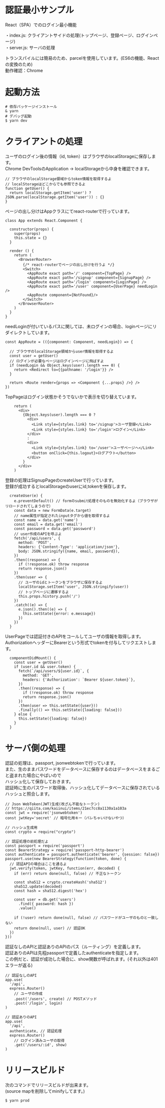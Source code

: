 # 認証最小サンプル

React（SPA）でのログイン最小機能  

・index.js: クライアントサイドの処理(トップページ、登録ページ、ログインページ)  
・server.js: サーバの処理  

トランスパイルには簡易のため、parcelを使用しています。(ES6の機能、Reactの変換のため)  
動作確認：Chrome  

# 起動方法

```
# 依存パッケージインストール
& yarn
# デバッグ起動
$ yarn dev
```

# クライアントの処理
ユーザのログイン後の情報（id, token）はブラウザのlocalStorageに保存します。  
Chrome DevToolsのApplication -> localStorageから中身を確認できます。  

```
// ブラウザのlocalStorage領域からtoken情報を取得するよ
// localStorageはどこからでも参照できるよ
function getUser() {
  return localStorage.getItem('user') ? JSON.parse(localStorage.getItem('user')) : {}
}
```

ページの出し分けはAppクラスにてreact-routerで行っています。  

```
class App extends React.Component {

  constructor(props) {
    super(props)
    this.state = {}
  }

  render () {
    return (
      <BrowserRouter>
        {/* react-routerでページの出し分けを行うよ */}
        <Switch>
          <AppRoute exact path='/' component={TopPage} />
          <AppRoute exact path='/signup' component={SignupPage} />
          <AppRoute exact path='/login' component={LoginPage} />
          <AppRoute exact path='/user' component={UserPage} needLogin />
          <AppRoute component={NotFound}/>
        </Switch>
      </BrowserRouter>
    )
  }
}
```

needLoginが付いているパスに関しては、未ログインの場合、loginページにリダイレクトしています。  

```
const AppRoute = (({component: Component, needLogin}) => {

  // ブラウザのlocalStorage領域からuser情報を取得するよ
  const user = getUser()
  // ログインが必要なページはログインページに飛ばすよ
  if (needLogin && Object.keys(user).length === 0) {
    return <Redirect to={{pathname: '/login'}} />
  }

  return <Route render={props => <Component {...props} />} />
})
```

TopPageはログイン状態かそうでないかで表示を切り替えています。  

```
    return (
      <div>
        {Object.keys(user).length === 0 ? 
          <div>
            <Link style={styles.link} to='/signup'>ユーザ登録</Link>
            <Link style={styles.link} to='/login'>ログイン</Link>
          </div>
          : 
          <div>
            <Link style={styles.link} to='/user'>ユーザページへ</Link>
            <button onClick={this.logout}>ログアウト</button>
          </div>
        }
      </div>
    )
```

登録の処理はSignupPageのcreateUserで行っています。  
登録が成功するとlocalStorageのuserにid,tokenを保存します。  

```
  createUser(e) {
    e.preventDefault() // formのsubmit処理そのものを無効化するよ（ブラウザがリロードされてしまうので）
    const data = new FormData(e.target)
    // name属性が指定されたinputタグから値を取得するよ
    const name = data.get('name')
    const email = data.get('email')
    const password = data.get('password')
    // user作成のAPIを呼ぶよ
    fetch('/api/users', {
      method: 'POST',
      headers: {'Content-Type': 'application/json'},
      body: JSON.stringify({name, email, password}),
    })
    .then((response) => {
      if (!response.ok) throw response
      return response.json()
    })
    .then(user => {
      // ユーザのidとトークンをブラウザに保存するよ
      localStorage.setItem('user', JSON.stringify(user))
      // トップページに遷移するよ
      this.props.history.push('/')
    })
    .catch((e) => {
      e.json().then((e) => {
        this.setState({error: e.message})
      })
    })
  }
```

UserPageでは認証付きのAPIをコールしてユーザの情報を取得します。  
AuthorizationヘッダーにBearerという形式でtokenを付与してリクエストします。  

```
  componentDidMount() {
    const user = getUser()
    if (user.id && user.token) {
      fetch(`/api/users/${user.id}`, {
        method: 'GET',
        headers: {'Authorization': `Bearer ${user.token}`},
      })
      .then((response) => {
        if (!response.ok) throw response
        return response.json()
      })
      .then(user => this.setState({user}))
      .finally(() => this.setState({loading: false}))
    } else {
      this.setState({loading: false})
    }
  }
```

# サーバ側の処理
認証の処理は、passport, jsonwebtokenで行っています。  
また、生のままパスワードをデータベースに保存するのはデータベースをまるごと盗まれた場合にやばいので  
ハッシュ化して保存しておきます。  
認証時に生のパスワード取得後、ハッシュ化してデータベースに保存されているハッシュと照合します。  

```
// Json WebToken(JWT)生成(改ざん不能なトークン)
// https://qiita.com/kaiinui/items/21ec7cc8a1130a1a103a
const jwt = require('jsonwebtoken')
const jwtKey='secret' // 暗号化用キー（バレちゃいけないやつ）

// ハッシュ生成用
const crypto = require("crypto")

// 認証処理の前処理だよ
const passport = require('passport')
const BearerStrategy = require('passport-http-bearer')
const authenticate = passport.authenticate('bearer', {session: false})
passport.use(new BearerStrategy(function(token, done) {
  // 認証APIの場合はここを通るよ
  jwt.verify(token, jwtKey, function(err, decoded) {
    if (err) return done(null, false) // 不正なトークン

    const sha512 = crypto.createHash('sha512')
    sha512.update(decoded)
    const hash = sha512.digest('hex')

    const user = db.get('users')
      .find({ password: hash })
      .value()
  
    if (!user) return done(null, false) // パスワードがユーザのものと一致しない
    return done(null, user) // 認証OK
  })
}))
```

認証なしのAPIと認証ありのAPIのパス（ルーティング）を定義します。  
認証ありのAPIは先程passportで定義したauthenticateを指定します。  
この例だと、認証が成功した場合に、show関数が呼ばれます。(それ以外は401エラーが返る)  

```
// 認証なしのAPI
app.use(
  '/api',
  express.Router()
    // ユーザの作成
    .post('/users', create) // POSTメソッド
    .post('/login', login)
)

// 認証ありのAPI
app.use(
  '/api',
  authenticate, // 認証処理
  express.Router()
    // ログイン済みユーザの取得
    .get('/users/:id', show)
)
```


# リリースビルド
次のコマンドでリリースビルドが出来ます。  
(source mapを削除してminifyしてます。)  

```
$ yarn prod
```